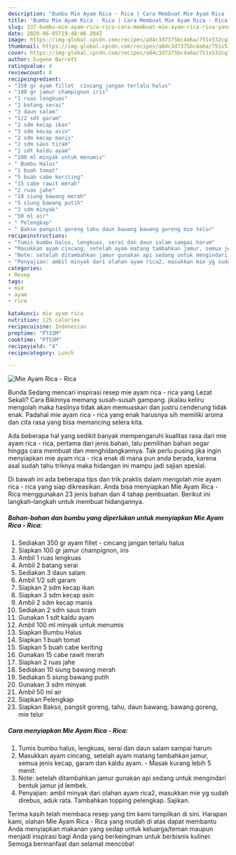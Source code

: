 ```yaml
---
description: "Bumbu Mie Ayam Rica - Rica | Cara Membuat Mie Ayam Rica - Rica Yang Paling Enak"
title: "Bumbu Mie Ayam Rica - Rica | Cara Membuat Mie Ayam Rica - Rica Yang Paling Enak"
slug: 337-bumbu-mie-ayam-rica-rica-cara-membuat-mie-ayam-rica-rica-yang-paling-enak
date: 2020-06-05T19:48:06.204Z
image: https://img-global.cpcdn.com/recipes/a84c3d7375bc4a6a/751x532cq70/mie-ayam-rica-rica-foto-resep-utama.jpg
thumbnail: https://img-global.cpcdn.com/recipes/a84c3d7375bc4a6a/751x532cq70/mie-ayam-rica-rica-foto-resep-utama.jpg
cover: https://img-global.cpcdn.com/recipes/a84c3d7375bc4a6a/751x532cq70/mie-ayam-rica-rica-foto-resep-utama.jpg
author: Eugene Barrett
ratingvalue: 4
reviewcount: 8
recipeingredient:
- "350 gr ayam fillet  cincang jangan terlalu halus"
- "100 gr jamur champignon iris"
- "1 ruas lengkuas"
- "2 batang serai"
- "3 daun salam"
- "1/2 sdt garam"
- "2 sdm kecap ikan"
- "3 sdm kecap asin"
- "2 sdm kecap manis"
- "2 sdm saus tiram"
- "1 sdt kaldu ayam"
- "100 ml minyak untuk menumis"
- " Bumbu Halus"
- "1 buah tomat"
- "5 buah cabe keriting"
- "15 cabe rawit merah"
- "2 ruas jahe"
- "10 siung bawang merah"
- "5 siung bawang putih"
- "3 sdm minyak"
- "50 ml air"
- " Pelengkap"
- " Bakso pangsit goreng tahu daun bawang bawang goreng mie telur"
recipeinstructions:
- "Tumis bumbu halus, lengkuas, serai dan daun salam sampai harum"
- "Masukkan ayam cincang, setelah ayam matang tambahkan jamur, semua jenis kecap, garam dan kaldu ayam. Masak kurang lebih 5 menit."
- "Note: setelah ditambahkan jamur gunakan api sedang untuk mengindari bentuk jamur jd lembek."
- "Penyajian: ambil minyak dari olahan ayam rica2, masukkan mie yg sudah direbus, aduk rata. Tambahkan topping pelengkap. Sajikan."
categories:
- Resep
tags:
- mie
- ayam
- rica

katakunci: mie ayam rica 
nutrition: 125 calories
recipecuisine: Indonesian
preptime: "PT33M"
cooktime: "PT55M"
recipeyield: "4"
recipecategory: Lunch

---
```



![Mie Ayam Rica - Rica](https://img-global.cpcdn.com/recipes/a84c3d7375bc4a6a/751x532cq70/mie-ayam-rica-rica-foto-resep-utama.jpg)

Bunda Sedang mencari inspirasi resep mie ayam rica - rica yang Lezat Sekali? Cara Bikinnya memang susah-susah gampang. jikalau keliru mengolah maka hasilnya tidak akan memuaskan dan justru cenderung tidak enak. Padahal mie ayam rica - rica yang enak harusnya sih memiliki aroma dan cita rasa yang bisa memancing selera kita.



Ada beberapa hal yang sedikit banyak mempengaruhi kualitas rasa dari mie ayam rica - rica, pertama dari jenis bahan, lalu pemilihan bahan segar hingga cara membuat dan menghidangkannya. Tak perlu pusing jika ingin menyiapkan mie ayam rica - rica enak di mana pun anda berada, karena asal sudah tahu triknya maka hidangan ini mampu jadi sajian spesial.


Di bawah ini ada beberapa tips dan trik praktis dalam mengolah mie ayam rica - rica yang siap dikreasikan. Anda bisa menyiapkan Mie Ayam Rica - Rica menggunakan 23 jenis bahan dan 4 tahap pembuatan. Berikut ini langkah-langkah untuk membuat hidangannya.

<!--inarticleads1-->

##### Bahan-bahan dan bumbu yang diperlukan untuk menyiapkan Mie Ayam Rica - Rica:

1. Sediakan 350 gr ayam fillet - cincang jangan terlalu halus
1. Siapkan 100 gr jamur champignon, iris
1. Ambil 1 ruas lengkuas
1. Ambil 2 batang serai
1. Sediakan 3 daun salam
1. Ambil 1/2 sdt garam
1. Siapkan 2 sdm kecap ikan
1. Siapkan 3 sdm kecap asin
1. Ambil 2 sdm kecap manis
1. Sediakan 2 sdm saus tiram
1. Gunakan 1 sdt kaldu ayam
1. Ambil 100 ml minyak untuk menumis
1. Siapkan  Bumbu Halus
1. Siapkan 1 buah tomat
1. Siapkan 5 buah cabe keriting
1. Gunakan 15 cabe rawit merah
1. Siapkan 2 ruas jahe
1. Sediakan 10 siung bawang merah
1. Sediakan 5 siung bawang putih
1. Gunakan 3 sdm minyak
1. Ambil 50 ml air
1. Siapkan  Pelengkap
1. Siapkan  Bakso, pangsit goreng, tahu, daun bawang, bawang goreng, mie telur




<!--inarticleads2-->

##### Cara menyiapkan Mie Ayam Rica - Rica:

1. Tumis bumbu halus, lengkuas, serai dan daun salam sampai harum
1. Masukkan ayam cincang, setelah ayam matang tambahkan jamur, semua jenis kecap, garam dan kaldu ayam. - Masak kurang lebih 5 menit.
1. Note: setelah ditambahkan jamur gunakan api sedang untuk mengindari bentuk jamur jd lembek.
1. Penyajian: ambil minyak dari olahan ayam rica2, masukkan mie yg sudah direbus, aduk rata. Tambahkan topping pelengkap. Sajikan.




Terima kasih telah membaca resep yang tim kami tampilkan di sini. Harapan kami, olahan Mie Ayam Rica - Rica yang mudah di atas dapat membantu Anda menyiapkan makanan yang sedap untuk keluarga/teman maupun menjadi inspirasi bagi Anda yang berkeinginan untuk berbisnis kuliner. Semoga bermanfaat dan selamat mencoba!

